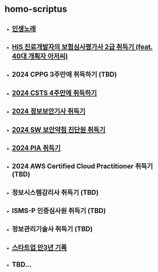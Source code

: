 # homo-scriptus

  - ## [인생노래](./songsinmylife.md)

  - ## [HIS 진료개발자의 보험심사평가사 2급 취득기 (feat. 40대 개획자 아저씨)](./getcertofclaim.md)

  - ## 2024 CPPG 3주만에 취득하기 (TBD)

  - ## [2024 CSTS 4주만에 취득하기](./getCSTS.md)

  - ## [2024 정보보안기사 취득기](./informationsecurityofficer.md)

  - ## [2024 SW 보안약점 진단원 취득기](./getSWdevuldiag.md)

  - ## [2024 PIA 취득기](./getPIA.md)

  - ## 2024 AWS Certified Cloud Practitioner 취득기 (TBD)

  - ## 정보시스템감리사 취득기 (TBD)

  - ## ISMS-P 인증심사원 취득기 (TBD)

  - ## 정보관리기술사 취득기 (TBD)

  - ## [스타트업 만3년 기록](./lifenote.md)

  - ## TBD...
